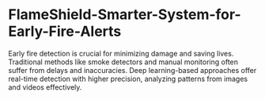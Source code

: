 # FlameShield-Smarter-System-for-Early-Fire-Alerts
Early fire detection is crucial for minimizing damage and saving lives.  Traditional methods like smoke detectors and manual monitoring often suffer from delays and inaccuracies. Deep learning-based approaches offer real-time detection with higher precision, analyzing patterns from images and videos effectively.
